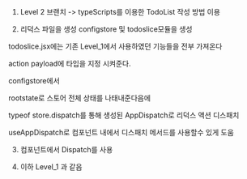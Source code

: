 1. Level 2 브랜치
   -> typeScripts를 이용한 TodoList 작성 방법 이용

2. 리덕스 파일을 생성 configstore 및 todoslice모듈을 생성

todoslice.jsx에는 기존 Level_1에서 사용하였던 기능들을 전부 가져온다

action payload에 타입을 지정 시켜준다.

configstore에서

rootstate로 스토어 전체 상태를 나태내준다음에

typeof store.dispatch를 통해 생성된 AppDispatch로 리덕스 액션 디스패치

useAppDispatch로 컴포넌트 내에서 디스패치 메서드를 사용할수 있게 도움

3. 컴포넌트에서 Dispatch를 사용

4. 이하 Level_1 과 같음
